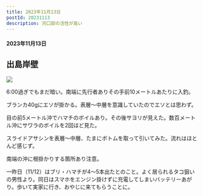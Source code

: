 ```yaml
---
title: 2023年11月13日
postId: 20231113
description: 河口部の活性が高い
---
```

#### 2023年11月13日

## 出島岸壁

![](https://i.gyazo.com/249ca028192f32541a4a9d477d926565.jpg)

6:00過ぎでもまだ暗い。南端に先行者ありその手前10メートルあたりに入釣。

ブランカ40gにエソが掛かる。表層〜中層を意識していたのでエソとは思わず。

目の前5メートル沖でハマチのボイルあり。その後サヨリが見えた。数百メートル沖にサワラのボイルを2回ほど見た。

スライドアサシンを表層〜中層、たまにボトムを取って引いてみた。流れはほとんど感じず。

南端の沖に根掛かりする箇所あり注意。

一昨日（11/12）はブリ・ハマチが4〜5本出たとのこと。よく居られるタコ狙いの男性より。同日はスマホをエンジン掛けずに充電してしまいバッテリーあがり。歩いて実家に行き、おやじに来てもらうことに。